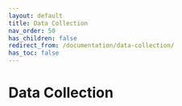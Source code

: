 ```yaml
---
layout: default
title: Data Collection
nav_order: 50
has_children: false
redirect_from: /documentation/data-collection/
has_toc: false
---
```


# Data Collection